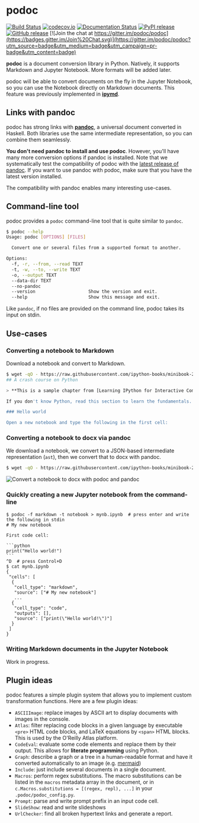 # podoc

[![Build Status](https://img.shields.io/travis/podoc/podoc.svg)](https://travis-ci.org/podoc/podoc)
[![codecov.io](https://img.shields.io/codecov/c/github/podoc/podoc.svg)](http://codecov.io/github/podoc/podoc?branch=master)
[![Documentation Status](https://readthedocs.org/projects/podoc/badge/?version=latest)](https://readthedocs.org/projects/podoc/?badge=latest)
[![PyPI release](https://img.shields.io/pypi/v/podoc.svg)](https://pypi.python.org/pypi/podoc)
[![GitHub release](https://img.shields.io/github/release/podoc/podoc.svg)](https://github.com/podoc/podoc/releases/latest)
[![Join the chat at https://gitter.im/podoc/podoc](https://badges.gitter.im/Join%20Chat.svg)](https://gitter.im/podoc/podoc?utm_source=badge&utm_medium=badge&utm_campaign=pr-badge&utm_content=badge)

**podoc** is a document conversion library in Python. Natively, it supports Markdown and Jupyter Notebook. More formats will be added later.

podoc will be able to convert documents on the fly in the Jupyter Notebook, so you can use the Notebook directly on Markdown documents. This feature was previously implemented in [**ipymd**](https://github.com/rossant/ipymd).


## Links with pandoc

podoc has strong links with [**pandoc**](http://pandoc.org/), a universal document converted in Haskell. Both libraries use the same intermediate representation, so you can combine them seamlessly.

**You don't need pandoc to install and use podoc**. However, you'll have many more conversion options if pandoc is installed. Note that we systematically test the compatibility of podoc with the [latest release of pandoc](https://github.com/jgm/pandoc/releases/latest). If you want to use pandoc with podoc, make sure that you have the latest version installed.

The compatibility with pandoc enables many interesting use-cases.


## Command-line tool

podoc provides a `podoc` command-line tool that is quite similar to `pandoc`.

```bash
$ podoc --help
Usage: podoc [OPTIONS] [FILES]

  Convert one or several files from a supported format to another.

Options:
  -f, -r, --from, --read TEXT
  -t, -w, --to, --write TEXT
  -o, --output TEXT
  --data-dir TEXT
  --no-pandoc
  --version                    Show the version and exit.
  --help                       Show this message and exit.
```

Like `pandoc`, if no files are provided on the command line, podoc takes its input on stdin.


## Use-cases

### Converting a notebook to Markdown

Download a notebook and convert to Markdown.

```bash
$ wget -qO - https://raw.githubusercontent.com/ipython-books/minibook-2nd-code/master/chapter1/14-python.ipynb | podoc -f notebook -t markdown | head
## A crash course on Python

> **This is a sample chapter from [Learning IPython for Interactive Computing and Data Visualization, second edition](http://ipython-books.github.io/minibook/).**

If you don't know Python, read this section to learn the fundamentals. Python is a very accessible language and is even taught to school children. If you have ever programmed, it will only take you a few minutes to learn the basics.

### Hello world

Open a new notebook and type the following in the first cell:
```

### Converting a notebook to docx via pandoc

We download a notebook, we convert to a JSON-based intermediate representation (`ast`), then we convert that to docx with pandoc.

```bash
$ wget -qO - https://raw.githubusercontent.com/ipython-books/minibook-2nd-code/master/chapter1/14-python.ipynb | podoc -f notebook -t ast | pandoc -f json -t docx -o file.docx
```

![Convert a notebook to docx with podoc and pandoc](https://cloud.githubusercontent.com/assets/1942359/14082367/e2d3194e-f50f-11e5-997c-9da04b3cdf50.png)


### Quickly creating a new Jupyter notebook from the command-line

`````
$ podoc -f markdown -t notebook > mynb.ipynb  # press enter and write the following in stdin
# My new notebook

First code cell:

```python
print("Hello world!")
```
^D  # press Control+D
$ cat mynb.ipynb
{
 "cells": [
  {
   "cell_type": "markdown",
   "source": ["# My new notebook"]
   ...
  {
   "cell_type": "code",
   "outputs": [],
   "source": ["print(\"Hello world!\")"]
  }
 ]
}
`````

### Writing Markdown documents in the Jupyter Notebook

Work in progress.


## Plugin ideas

podoc features a simple plugin system that allows you to implement custom transformation functions. Here are a few plugin ideas:

* `ASCIIImage`: replace images by ASCII art to display documents with images in the console.
* `Atlas`: filter replacing code blocks in a given language by executable `<pre>` HTML code blocks, and LaTeX equations by `<span>` HTML blocks. This is used by the O'Reilly Atlas platform.
* `CodeEval`: evaluate some code elements and replace them by their output. This allows for **literate programming** using Python.
* `Graph`: describe a graph or a tree in a human-readable format and have it converted automatically to an image (e.g. [mermaid](http://knsv.github.io/mermaid/))
* `Include`: just include several documents in a single document.
* `Macros`: perform regex substitutions. The macro substitutions can be listed in the `macros` metadata array in the document, or in `c.Macros.substitutions = [(regex, repl), ...]` in your `.podoc/podoc_config.py`.
* `Prompt`: parse and write prompt prefix in an input code cell.
* `SlideShow`: read and write slideshows
* `UrlChecker`: find all broken hypertext links and generate a report.

